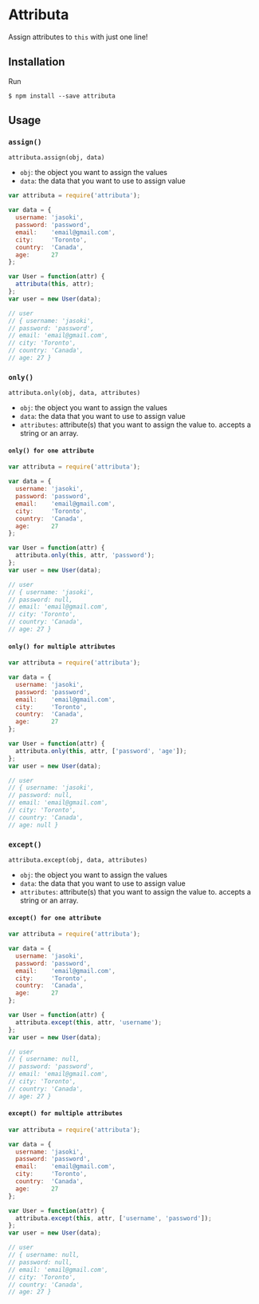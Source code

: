 # Attributa

Assign attributes to `this` with just one line!

## Installation

Run

`$ npm install --save attributa`

## Usage

### `assign()`

`attributa.assign(obj, data)`

- `obj`: the object you want to assign the values
- `data`: the data that you want to use to assign value

```js
var attributa = require('attributa');

var data = {
  username: 'jasoki',
  password: 'password',
  email:    'email@gmail.com',
  city:     'Toronto',
  country:  'Canada',
  age:      27
};

var User = function(attr) {
  attributa(this, attr);
};
var user = new User(data);

// user
// { username: 'jasoki',
// password: 'password',
// email: 'email@gmail.com',
// city: 'Toronto',
// country: 'Canada',
// age: 27 }

```

### `only()`

`attributa.only(obj, data, attributes)`

- `obj`: the object you want to assign the values
- `data`: the data that you want to use to assign value
- `attributes`: attribute(s) that you want to assign the value to. accepts a string or an array.

#### `only() for one attribute`

```js
var attributa = require('attributa');

var data = {
  username: 'jasoki',
  password: 'password',
  email:    'email@gmail.com',
  city:     'Toronto',
  country:  'Canada',
  age:      27
};

var User = function(attr) {
  attributa.only(this, attr, 'password');
};
var user = new User(data);

// user
// { username: 'jasoki',
// password: null,
// email: 'email@gmail.com',
// city: 'Toronto',
// country: 'Canada',
// age: 27 }
```

#### `only() for multiple attributes`

```js
var attributa = require('attributa');

var data = {
  username: 'jasoki',
  password: 'password',
  email:    'email@gmail.com',
  city:     'Toronto',
  country:  'Canada',
  age:      27
};

var User = function(attr) {
  attributa.only(this, attr, ['password', 'age']);
};
var user = new User(data);

// user
// { username: 'jasoki',
// password: null,
// email: 'email@gmail.com',
// city: 'Toronto',
// country: 'Canada',
// age: null }
```

### `except()`

`attributa.except(obj, data, attributes)`

- `obj`: the object you want to assign the values
- `data`: the data that you want to use to assign value
- `attributes`: attribute(s) that you want to assign the value to. accepts a string or an array.

#### `except() for one attribute`

```js
var attributa = require('attributa');

var data = {
  username: 'jasoki',
  password: 'password',
  email:    'email@gmail.com',
  city:     'Toronto',
  country:  'Canada',
  age:      27
};

var User = function(attr) {
  attributa.except(this, attr, 'username');
};
var user = new User(data);

// user
// { username: null,
// password: 'password',
// email: 'email@gmail.com',
// city: 'Toronto',
// country: 'Canada',
// age: 27 }
```

#### `except() for multiple attributes`

```js
var attributa = require('attributa');

var data = {
  username: 'jasoki',
  password: 'password',
  email:    'email@gmail.com',
  city:     'Toronto',
  country:  'Canada',
  age:      27
};

var User = function(attr) {
  attributa.except(this, attr, ['username', 'password']);
};
var user = new User(data);

// user
// { username: null,
// password: null,
// email: 'email@gmail.com',
// city: 'Toronto',
// country: 'Canada',
// age: 27 }
```
